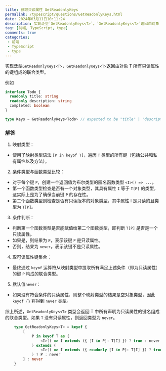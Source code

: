 ```yaml
---
title: 获取只读属性 GetReadonlyKeys
permalink: /typescript/questions/GetReadonlyKeys.html
date: 2024年03月11日10:11:24
description: 实现泛型`GetReadonlyKeys<T>`，`GetReadonlyKeys<T>`返回由对象 `T` 所有只读属性的键组成的联合类型。
tag: [前端, TypeScript, type]
comments: true
categories: 
 - 前端
 - TypeScript
 - type
---
```


实现泛型`GetReadonlyKeys<T>`，`GetReadonlyKeys<T>`返回由对象 T 所有只读属性的键组成的联合类型。

例如

```ts
interface Todo {
  readonly title: string
  readonly description: string
  completed: boolean
}

type Keys = GetReadonlyKeys<Todo> // expected to be "title" | "description"
```

### 解答

1. 映射类型：

- 使用了映射类型语法 `[P in keyof T]`，遍历 `T` 类型的所有键（包括公共和私有属性以及方法）。

2. 条件类型与函数类型比较：

- 对于每个键 `P`，创建一个返回值为布尔类型的匿名函数类型 `<I>() => ...`。
- 第一个函数类型检查是否有一个对象类型，其具有属性 `I` 等于 `T[P]` 的类型，这实际上是为了确保当前键 `P` 的存在性。
- 第二个函数类型则检查是否有只读版本的对象类型，其中属性 I 是只读的且类型为 `T[P]`。

3. 条件判断：

- 判断第一个函数类型是否能赋值给第二个函数类型，即判断 `T[P]` 是否是一个只读属性。
- 如果是，则结果为 `P`，表示该键 `P` 是只读属性。
- 否则，结果为 `never`，表示该键不是只读属性。

4. 取可读属性键集合：

- 最终通过 `keyof` 运算符从映射类型中提取所有满足上述条件（即为只读属性）的键 `P` 构成的联合类型。

5. 默认值`never`：

- 如果没有符合条件的只读属性，则整个映射类型的结果是空对象类型，因此 `keyof {}` 将得到 `never` 类型。

综上所述，`GetReadonlyKeys<T>` 类型会返回 T 中所有声明为只读属性的键名组成的联合类型。如果 `T` 没有只读属性，则返回类型为 `never`。

```ts
    type GetReadonlyKeys<T> = keyof {
        [
            P in keyof T as (
                <I>() => I extends ({ [I in P]: T[I] }) ? true : never
            ) extends (
                <I>() => I extends ({ readonly [I in P]: T[I] }) ? true : never
            ) ? P : never
        ] : never
    }

```
